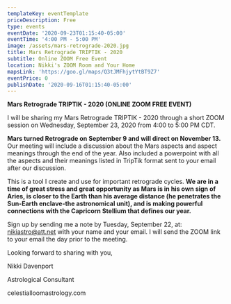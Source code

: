 ```yaml
---
templateKey: eventTemplate
priceDescription: Free
type: events
eventDate: '2020-09-23T01:15:40-05:00'
eventTime: '4:00 PM - 5:00 PM'
image: /assets/mars-retrograde-2020.jpg
title: Mars Retrograde TRIPTIK - 2020
subtitle: Online ZOOM Free Event
location: Nikki's ZOOM Room and Your Home
mapsLink: 'https://goo.gl/maps/Q3tJMFhjytYtBT9Z7'
eventPrice: 0
publishDate: '2020-09-16T01:15:40-05:00'
---
```

**Mars Retrograde TRIPTIK - 2020 (ONLINE ZOOM FREE EVENT)**

I will be sharing my Mars Retrograde TRIPTIK - 2020 through a short ZOOM session on Wednesday, September 23, 2020 from 4:00 to 5:00 PM CDT.

**Mars turned Retrograde on September 9 and will direct on November 13.**  Our meeting will include a discussion about the Mars aspects and aspect meanings through the end of the year.  Also included a powerpoint with all the aspects and their meanings listed in TripTik format sent to your email after our discussion.

This is a tool I create and use for important retrograde cycles. **We are in a time of great stress and great opportunity as Mars is in his own sign of Aries, is closer to the Earth than his average distance (he penetrates the Sun-Earth enclave-the astronomical unit), and is making powerful connections with the Capricorn Stellium that defines our year.**

Sign up by sending me a note by Tuesday, September 22, at:  nikiastro@att.net with your name and your email. I will send the ZOOM link to your email the day prior to the meeting. 

Looking forward to sharing with you,

Nikki Davenport

Astrological Consultant

celestialloomastrology.com

